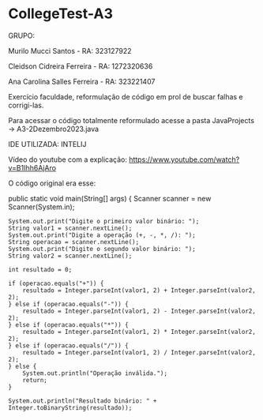 # CollegeTest-A3

GRUPO:

Murilo Mucci Santos - RA: 323127922

Cleidson Cidreira Ferreira - RA: 1272320636

Ana Carolina Salles Ferreira - RA: 323221407


Exercício faculdade, reformulação de código em prol de buscar falhas e corrigi-las.

Para acessar o código totalmente reformulado acesse a pasta JavaProjects -> A3-2Dezembro2023.java

IDE UTILIZADA: INTELIJ

Vídeo do youtube com a explicação: https://www.youtube.com/watch?v=B1Ihh6AjAro



O código original era esse:

public static void main(String[] args) {
    Scanner scanner = new Scanner(System.in);

    System.out.print("Digite o primeiro valor binário: ");
    String valor1 = scanner.nextLine();
    System.out.print("Digite a operação (+, -, *, /): ");
    String operacao = scanner.nextLine();
    System.out.print("Digite o segundo valor binário: ");
    String valor2 = scanner.nextLine();

    int resultado = 0;

    if (operacao.equals("+")) {
        resultado = Integer.parseInt(valor1, 2) + Integer.parseInt(valor2, 2);
    } else if (operacao.equals("-")) {
        resultado = Integer.parseInt(valor1, 2) - Integer.parseInt(valor2, 2);
    } else if (operacao.equals("*")) {
        resultado = Integer.parseInt(valor1, 2) * Integer.parseInt(valor2, 2);
    } else if (operacao.equals("/")) {
        resultado = Integer.parseInt(valor1, 2) / Integer.parseInt(valor2, 2);
    } else {
        System.out.println("Operação inválida.");
        return;
    }

    System.out.println("Resultado binário: " + Integer.toBinaryString(resultado));
